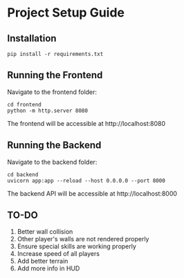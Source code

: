 # Project Setup Guide

## Installation

```
pip install -r requirements.txt
```

## Running the Frontend

Navigate to the frontend folder:
```
cd frontend
python -m http.server 8080
```
The frontend will be accessible at http://localhost:8080

## Running the Backend

Navigate to the backend folder:
```
cd backend
uvicorn app:app --reload --host 0.0.0.0 --port 8000
```
The backend API will be accessible at http://localhost:8000

## TO-DO

1. Better wall collision 
2. Other player's walls are not rendered properly
3. Ensure special skills are working properly
4. Increase speed of all players
5. Add better terrain
6. Add more info in HUD
